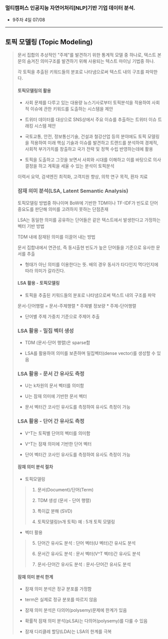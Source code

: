 ### 멀티캠퍼스 인공지능 자연어처리[NLP]기반 기업 데이터 분석.
- 9주차 4일 07/08
---
## 토픽 모델링 (Topic Modeling)
> 문서 집합의 추상적인 "주제"를 발견하기 위한 통계적 모델 중 하나로, 텍스트 본문의 숨겨진 의미구조를 발견하기 위해 사용되는 텍스트 마이닝 기법중 하나.
> 
>각 토픽을 추출된 키워드들의 분포로 나타냄으로써 텍스트 내의 구조를 파악한다.
>
> #### 토픽모델링의 활용
> - 사회 문제를 다루고 있는 대용량 뉴스기사로부터 토픽분석을 적용하여 사회적 이슈에 관한 키워드를 도출하는 시스템을 제안
> 
> - 트위터 데이터를 대상으로 SNS상에서 주요 이슈를 추출하는 트위터 이슈 트래킹 시스템 제안
> 
> - 국토교통, 안전, 정보통신기술, 건설과 철강산업 등의 분야에도 토픽 모델링을 적용하여 미래 핵심 기술과 이슈를 발견하고 트랜드를 분석하여 경제적, 사회적 부가가치를 창출하고 국가 전략 및 정책 수립 반영하는데에 활용
> 
> - 토픽을 도출하고 그것을 보면서 사회와 시대를 이해하고 이를 바탕으로 의사결정을 하고 계획을 세울 수 있는 분석이 토픽분석
> 
> 이력서 요약, 검색엔진 최적화, 고객지원 향상, 의학 연구 목적, 환자 치료
> 
> ### 잠재 의미 분석(LSA, Latent Semantic Analysis)
> 
> 토픽모델링 방법중 하나이며 BoW에 기반한 TDM이나 TF-IDF가 빈도로 단어 중요도를 판단해 의미를 고려하지 못하는 단점존재
> 
> LSA는 동일한 의미를 공유하는 단어들은 같은 텍스트에서 발생한다고 가정하는 벡터 기반 방법
> 
> TDM 내에 잠재된 의미를 이끌어 내는 방법
> 
> 문서 집합내에서 연관성, 즉 동시출현 빈도가 높은 단어들을 기준으로 유사한 문서를 추출
> - 형태가 아닌 의미를 이용한다는 뜻. 배의 경우 동사가 타다인지 먹다인지에 따라 의미가 갈라진다.
> 
> #### LSA 활용 - 토픽모델링
> - 토픽을 추출된 키워드들의 분포로 나타냄으로써 텍스트 내의 구조를 파악
> 
> 문서-단어행렬 = 문서-주제행렬 * 주제별 정보량 * 주제-단어행렬
> - 단어별 주제 가중치 기준으로 주제어 추출
> 
> ### LSA 활용 - 밀집 벡터 생성
> - TDM (문서-단어 행렬)은 sparse함
> 
> - LSA를 활용하여 의미를 보존하며 밀집벡터(dense vector)를 생성할 수 있음
> 
> ### LSA 활용 - 문서 간 유사도 측정
> -  U는 k차원의 문서 벡터를 의미함
> 
> - U는 잠재 의미에 기반한 문서 벡터
> 
> - 문서 벡터간 코사인 유사도를 측정하여 유사도 측정이 가능
> 
> ### LSA 활용 - 단어 간 유사도 측정
> - V^T는 토픽별 단어의 벡터를 의미함
> 
> - V^T는 잠재 의미에 기반한 단어 벡터
> 
> - 단어 벡터간 코사인 유사도를 측정하여 유사도 측정이 가능
>
> #### 잠재 의미 분석 절차
> - 토픽모델링
>> 1. 문서(Document)/단어(Term)
>> 
>> 2. TDM 생성 (문서 - 단어 행렬)
>> 
>> 3. 특이값 분해 (SVD)
>> 
>> 4. 토픽모델링(n개 토픽) 예 : 5개 토픽 모델링
>>
> - 벡터 활용
>> 5. 단어간 유사도 분석 : 단어 벡터(U 벡터)간 유사도 분석
>> 
>> 6. 문서간 유사도 분석 : 문서 벡터(V^T 벡터)간 유사도 분석
>> 
>> 7. 문서-단어간 유사도 분석 : 문서-단어간 유사도 분석
>> 
> #### 잠재 의미 분석 한계
> - 잠재 의미 분석은 정규 분포를 가정함
> 
> - term은 실제로 정규 분포를 따르지 않음
> 
> - 잠재 의미 분석은 다의어(polysemy)문제에 한계가 있음
> 
> - 확률적 잠재 의미 분석(pLSA)는 다의어(polysemy)를 다룰 수 있음
> 
> - 잠재 디리클레 할당(LDA)는 LSA의 한계를 극복
